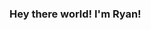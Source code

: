 ### Hey there world! I'm Ryan!

<!--
**BhuiyanRyan101/BhuiyanRyan101** is a ✨ _special_ ✨ repository because its `README.md` (this file) appears on your GitHub profile.

Here are some ideas to get you started:

- 🔭 I’m currently working on getting my CCNA and DevOps certificate!
- 🌱 I’m currently learning network engineering!.
- 🤔 I’m looking for help with code
- 💬 Ask me about ...
- 📫 How to reach me: ...
- 😄 Pronouns: ...
- ⚡ Fun fact: ...
-->
